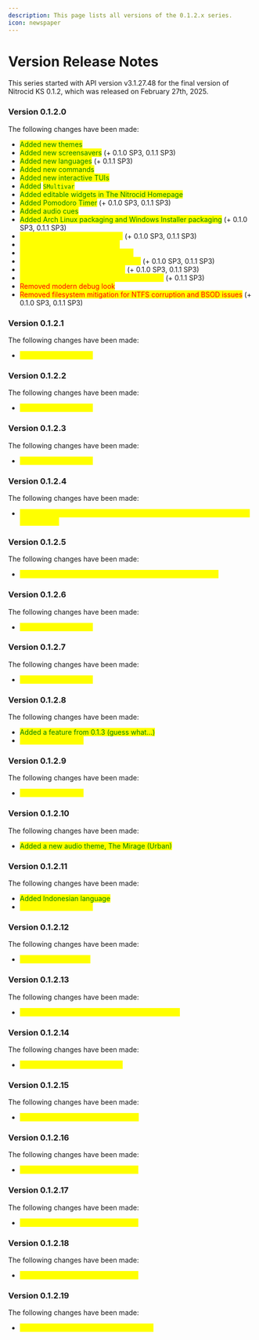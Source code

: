 ```yaml
---
description: This page lists all versions of the 0.1.2.x series.
icon: newspaper
---
```


# Version Release Notes

This series started with API version v3.1.27.48 for the final version of Nitrocid KS 0.1.2, which was released on February 27th, 2025.

### Version 0.1.2.0

The following changes have been made:

* <mark style="color:green;">Added new themes</mark>
* <mark style="color:green;">Added new screensavers</mark> (+ 0.1.0 SP3, 0.1.1 SP3)
* <mark style="color:green;">Added new languages</mark> (+ 0.1.1 SP3)
* <mark style="color:green;">Added new commands</mark>
* <mark style="color:green;">Added new interactive TUIs</mark>
* <mark style="color:green;">Added</mark> <mark style="color:green;"></mark><mark style="color:green;">`SMultivar`</mark>
* <mark style="color:green;">Added editable widgets in The Nitrocid Homepage</mark>
* <mark style="color:green;">Added Pomodoro Timer</mark> (+ 0.1.0 SP3, 0.1.1 SP3)
* <mark style="color:green;">Added audio cues</mark>
* <mark style="color:green;">Added Arch Linux packaging and Windows Installer packaging</mark> (+ 0.1.0 SP3, 0.1.1 SP3)
* <mark style="color:yellow;">Made the kernel more attractive</mark> (+ 0.1.0 SP3, 0.1.1 SP3)
* <mark style="color:yellow;">Refactored some API functions</mark>
* <mark style="color:yellow;">Separated cultures from languages</mark>
* <mark style="color:yellow;">Improvements in shutdown sequence</mark> (+ 0.1.0 SP3, 0.1.1 SP3)
* <mark style="color:yellow;">Themes now parse more quickly</mark> (+ 0.1.0 SP3, 0.1.1 SP3)
* <mark style="color:yellow;">Consolidated locale tools to Nitrocid.Locales</mark> (+ 0.1.1 SP3)
* <mark style="color:red;">Removed modern debug look</mark>
* <mark style="color:red;">Removed filesystem mitigation for NTFS corruption and BSOD issues</mark> (+ 0.1.0 SP3, 0.1.1 SP3)

### Version 0.1.2.1

The following changes have been made:

* <mark style="color:yellow;">General improvements</mark>

### Version 0.1.2.2

The following changes have been made:

* <mark style="color:yellow;">General improvements</mark>

### Version 0.1.2.3

The following changes have been made:

* <mark style="color:yellow;">General improvements</mark>

### Version 0.1.2.4

The following changes have been made:

* <mark style="color:yellow;">Fixed configuration system crash upon encountering no icons addon in Nitrocid Lite</mark>

### Version 0.1.2.5

The following changes have been made:

* <mark style="color:yellow;">Fixed crucial file manager TUIs getting stuck in empty folders</mark>

### Version 0.1.2.6

The following changes have been made:

* <mark style="color:yellow;">General improvements</mark>

### Version 0.1.2.7

The following changes have been made:

* <mark style="color:yellow;">General improvements</mark>

### Version 0.1.2.8

The following changes have been made:

* <mark style="color:green;">Added a feature from 0.1.3 (guess what...)</mark>
* <mark style="color:yellow;">Updated Terminaux</mark>

### Version 0.1.2.9

The following changes have been made:

* <mark style="color:yellow;">Updated Terminaux</mark>

### Version 0.1.2.10

The following changes have been made:

* <mark style="color:green;">Added a new audio theme, The Mirage (Urban)</mark>

### Version 0.1.2.11

The following changes have been made:

* <mark style="color:green;">Added Indonesian language</mark>
* <mark style="color:yellow;">General improvements</mark>

### Version 0.1.2.12

The following changes have been made:

* <mark style="color:yellow;">Fixed shutdown delay</mark>

### Version 0.1.2.13

The following changes have been made:

* <mark style="color:yellow;">Fixed a serious bug affecting the spinner selector</mark>

### Version 0.1.2.14

The following changes have been made:

* <mark style="color:yellow;">Made calendars more gorgeous</mark>

### Version 0.1.2.15

The following changes have been made:

* <mark style="color:yellow;">Improved the settings selection logic</mark>

### Version 0.1.2.16

The following changes have been made:

* <mark style="color:yellow;">General improvements and bug fixes</mark>

### Version 0.1.2.17

The following changes have been made:

* <mark style="color:yellow;">General improvements and bug fixes</mark>

### Version 0.1.2.18

The following changes have been made:

* <mark style="color:yellow;">General improvements and bug fixes</mark>

### Version 0.1.2.19

The following changes have been made:

* <mark style="color:yellow;">Addon packaging is now more consistent</mark>

